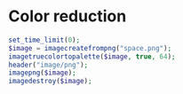 # Color reduction

```php
set_time_limit(0);
$image = imagecreatefrompng("space.png");
imagetruecolortopalette($image, true, 64);
header("image/png");
imagepng($image);
imagedestroy($image);
```
